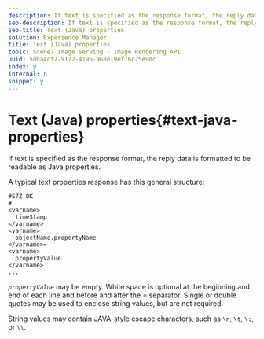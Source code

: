 ```yaml
---
description: If text is specified as the response format, the reply data is formatted to be readable as Java properties.
seo-description: If text is specified as the response format, the reply data is formatted to be readable as Java properties.
seo-title: Text (Java) properties
solution: Experience Manager
title: Text (Java) properties
topic: Scene7 Image Serving - Image Rendering API
uuid: 5dba4cf7-9172-4195-968e-9ef76c25e90c
index: y
internal: n
snippet: y
---
```


# Text (Java) properties{#text-java-properties}

If text is specified as the response format, the reply data is formatted to be readable as Java properties.

A typical text properties response has this general structure:

```
#S7Z OK
#
<varname>
  timeStamp
</varname>
<varname>
  objectName.propertyName
</varname>=
<varname>
  propertyValue
</varname>
...
```

*`propertyValue`* may be empty. White space is optional at the beginning and end of each line and before and after the = separator. Single or double quotes may be used to enclose string values, but are not required.

String values may contain JAVA-style escape characters, such as `\n`, `\t`, `\:`, or `\\`. 
